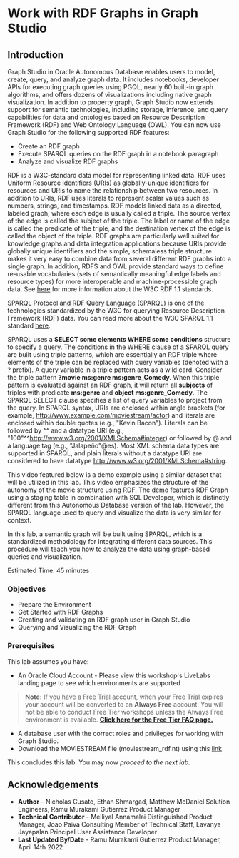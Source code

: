 # Work with RDF Graphs in Graph Studio

## Introduction
Graph Studio in Oracle Autonomous Database enables users to model, create, query, and analyze graph data. It includes notebooks, developer APIs for executing graph queries using PGQL, nearly 60 built-in graph algorithms, and offers dozens of visualizations including native graph visualization.
In addition to property graph, Graph Studio now extends support for semantic technologies, including storage, inference, and query capabilities for data and ontologies based on Resource Description Framework (RDF) and Web Ontology Language (OWL).
You can now use Graph Studio for the following supported RDF features:
- Create an RDF graph
- Execute SPARQL queries on the RDF graph in a notebook paragraph
- Analyze and visualize RDF graphs

RDF is a W3C-standard data model for representing linked data. RDF uses Uniform Resource Identifiers (URIs) as globally-unique identifiers for resources and URIs to name the relationship between two resources. In addition to URIs, RDF uses literals to represent scalar values such as numbers, strings, and timestamps.
RDF models linked data as a directed, labeled graph, where each edge is usually called a triple. The source vertex of the edge is called the subject of the triple. The label or name of the edge is called the predicate of the triple, and the destination vertex of the edge is called the object of the triple.
RDF graphs are particularly well suited for knowledge graphs and data integration applications because URIs provide globally unique identifiers and the simple, schemaless triple structure makes it very easy to combine data from several different RDF graphs into a single graph. In addition, RDFS and OWL provide standard ways to define re-usable vocabularies (sets of semantically meaningful edge labels and resource types) for more interoperable and machine-processible graph data.
See [here](https://www.w3.org/TR/rdf11-primer/) for more information about the W3C RDF 1.1 standards.

SPARQL Protocol and RDF Query Language (SPARQL) is one of the technologies standardized by the W3C for querying Resource Description Framework (RDF) data. You can read more about the W3C SPARQL 1.1 standard [here](https://www.w3.org/TR/sparql11-overview/).

SPARQL uses a **SELECT some elements WHERE some conditions** structure to specify a query. The conditions in the WHERE clause of a SPARQL query are built using triple patterns, which are essentially an RDF triple where elements of the triple can be replaced with query variables (denoted with a ? prefix). A query variable in a triple pattern acts as a wild card. Consider the triple pattern **?movie ms:genre ms:genre\_Comedy**. When this triple pattern is evaluated against an RDF graph, it will return all **subjects** of triples with predicate **ms:genre** and **object ms:genre\_Comedy**. The SPARQL SELECT clause specifies a list of query variables to project from the query. In SPARQL syntax, URIs are enclosed within angle brackets (for example, <http://www.example.com/moviestream/actor>) and literals are enclosed within double quotes (e.g., "Kevin Bacon"). Literals can be followed by ^^ and a datatype URI (e.g., "100"^^<http://www.w3.org/2001/XMLSchema#integer>) or followed by @ and a language tag (e.g., "Jalapeño"@es). Most XML schema data types are supported in SPARQL, and plain literals without a datatype URI are considered to have datatype <http://www.w3.org/2001/XMLSchema#string>.

This video featured below is a demo example using a similar dataset that will be utilized in this lab. This video emphasizes the structure of the autonomy of the movie structure using RDF. The demo features RDF Graph using a staging table in combination with SQL Developer, which is distinctly different from this Autonomous Database version of the lab. However, the SPARQL language used to query and visualize the data is very similar for context.

  [](youtube:e_EQjInas50)

In this lab, a semantic graph will be built using SPARQL, which is a standardized methodology for integrating different data sources. This procedure will teach you how to analyze the data using graph-based queries and visualization.  

Estimated Time: 45 minutes

### Objectives
- Prepare the Environment
- Get Started with RDF Graphs
- Creating and validating an RDF graph user in Graph Studio
- Querying and Visualizing the RDF Graph

### Prerequisites
  This lab assumes you have:
  * An Oracle Cloud Account - Please view this workshop's LiveLabs landing page to see which environments are supported
  > **Note:** If you have a Free Trial account, when your Free Trial expires your account will be converted to an **Always Free** account. You will not be able to conduct Free Tier workshops unless the Always Free environment is available. **[Click here for the Free Tier FAQ page.](https://www.oracle.com/cloud/free/faq.html)**

  - A database user with the correct roles and privileges for working with Graph Studio.
  - Download the MOVIESTREAM file (moviestream\_rdf.nt) using this [link](https://objectstorage.us-ashburn-1.oraclecloud.com/p/VEKec7t0mGwBkJX92Jn0nMptuXIlEpJ5XJA-A6C9PymRgY2LhKbjWqHeB5rVBbaV/n/c4u04/b/livelabsfiles/o/data-management-library-files/moviestream_rdf.nt)

This concludes this lab. You may now *proceed to the next lab.*

## Acknowledgements
- **Author** -  Nicholas Cusato, Ethan Shmargad, Matthew McDaniel Solution Engineers, Ramu Murakami Gutierrez Product Manager
- **Technical Contributor** - Melliyal Annamalai Distinguished Product Manager, Joao Paiva Consulting Member of Technical Staff, Lavanya Jayapalan Principal User Assistance Developer
- **Last Updated By/Date** -  Ramu Murakami Gutierrez Product Manager, April 14th 2022
